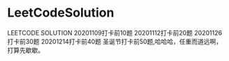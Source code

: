 # LeetCodeSolution
LEETCODE SOLUTION
20201109打卡前10题
20201112打卡前20题
20201126打卡前30题
20201214打卡前40题
圣诞节打卡前50题,哈哈哈，任重而道远啊，打算先歇歇。
